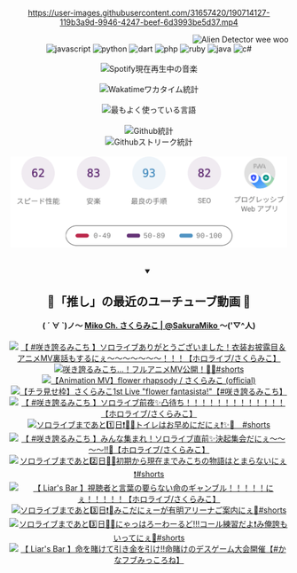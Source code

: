 <!-- START: HERO IMAGE GIF ////////// ////////// ////////// -->
<!-- <img src="@/../assets/img/gaming/ghost-of-tsushima.gif" width="100%"  alt="nellyXinwei's Hero Gif Image"/> -->
<!-- END: HERO IMAGE GIF ////////// ////////// ////////// -->

<div align="center" >  
  
<!-- START:ワンピース 第1015話「ルフィはRED ROCを使う」 -->
<https://user-images.githubusercontent.com/31657420/190714127-119b3a9d-9946-4247-beef-6d3993be5d37.mp4>
<!-- END:ワンピース 第1015話「ルフィはRED ROCを使う」 -->

<!-- START:VISITOR COUNTER -->
<div width="100%" align="right">
<img src="https://komarev.com/ghpvc/?username=nellyXinwei&label=🛸&color=grey&style=for-the-badge&labelcolor=ffffff" alt="Alien Detector wee woo"/>
</div>
<!-- END:VISITOR COUNTER -->

<!-- START: PROGRAMMING LANGUAGES -->
<!-- 色彩 Color Scheme:
#961E3A, #8A0D42, #5A0640, #4F265E, #2B355A, #3E759B, #CC4246,
#BB2649, #AD1052, #700750, #633075, #364270, #4E92C2, #FF5357
Sauce: https://www.webcreatorbox.com/inspiration/pantone-2023
-->

<img src="https://img.shields.io/badge/javascript%20-%23BB2649.svg?&style=for-the-badge&logo=javascript&logoColor=white&labelColor=961E3A" alt="javascript"/>
<img src="https://img.shields.io/badge/python%20-%23AD1052.svg?&style=for-the-badge&logo=python&logoColor=white&labelColor=8A0D42" alt="python" />
<img src="https://img.shields.io/badge/dart%20-%23700750.svg?&style=for-the-badge&logo=dart&logoColor=white&labelColor=5A0640" alt="dart"/>
<img src="https://img.shields.io/badge/php%20-%23633075.svg?&style=for-the-badge&logo=php&logoColor=white&labelColor=4F265E" alt="php"/>
<img src="https://img.shields.io/badge/ruby%20-%23364270.svg?&style=for-the-badge&logo=ruby&logoColor=white&labelColor=2B355A" alt="ruby"/>
<img src="https://img.shields.io/badge/java%20-%234E92C2.svg?&style=for-the-badge&logo=openjdk&logoColor=white&labelColor=3E759B" alt="java"/>
<img src="https://img.shields.io/badge/c%23-%23FF5357.svg?style=for-the-badge&logo=c-sharp&logoColor=white&labelColor=CC4246" alt="c#"/>  
<!-- END: PROGRAMMING LANGUAGES -->

<br>
<br>

<!-- START: MUSIC STATUS -->
  <!-- <a href="https://newojima-gsrs-20220114.vercel.app/api/now-playing?open">
    <img src="https://newojima-gsrs-20220114.vercel.app/api/now-playing" alt="Spotify現在再生中の音楽">
  </a> -->
  <img src="https://newojima-grss-20230114.vercel.app/api/spotify?border_color=transparent" alt="Spotify現在再生中の音楽" width="280px">
<!-- END: MUSIC STATUS -->

<br>
<br>

<!-- START: GITHUB STATUS -->
<!-- 色彩 Color Scheme:  #BB2649, #AD1052, #700750, #633075 -->
<img align="center" src="https://newojima-grs-20230109.vercel.app/api/wakatime?username=newojima&layout=compact&langs_count=10&locale=ja&hide_title=false&title_color=fff&hide_border=true&text_color=fff&bg_color=BB2649,BB2649,633075,633075&hide=other,css,html,bash,xml,git%20config,makefile,properties,yaml,markdown,text,json,jsx" alt="Wakatimeワカタイム統計" width="500px"/>

<br>
<br>

<!-- 色彩 Color Scheme:  #633075, #364270, #4E92C2 -->
  <img align="center" src="https://newojima-grs-20230109.vercel.app/api/top-langs?username=newojima&layout=compact&text_color=fff&icon_color=fff&hide_border=true&&locale=ja&hide_title=false&title_color=fff&include_all_commits=true&card_width=445&langs_count=11&hide=c%23,powershell,shaderlab,hlsl,makefile,jupyter%20notebook,python,html,css,shell,batchfile,less,liquid,hack,scss&bg_color=4F265E,633075,4E92C2" alt="最もよく使っている言語" width="500px"/>

<br>
<br>

<!-- 色彩 Color Scheme:  #4E92C2, #FF5357 -->
  <img align="center" src="https://newojima-grs-20230109.vercel.app/api?username=newojima&rank_icon=github&show_icons=true&&locale=ja&title_color=fff&text_color=fff&icon_color=fff&hide_border=true&hide_title=false&count_private=true&include_all_commits=true&card_width=495&disable_animations=true&bg_color=4E92C2,4E92C2,FF5357" alt="Github統計" width="500px"/>

<br>

<img align="center" src="https://streak-stats.demolab.com?user=newojima&theme=dark&hide_border=true&locale=ja&ring=BB2649&stroke=222222&background=151515&sideLabels=BB2649&currStreakLabel=ffffff&border=BB2649&fire=FF5357&currStreakNum=ffffff&sideNums=FF5357&dates=ffffff" alt="Githubストリーク統計" width="500px"/>

<br>
<br>

  <img align="center" width="500px" src="@/../assets/img/page-insights.svg" alt="Githubページの洞察"/>
  
</div>
<!-- END: GITHUB STATUS -->

<br>
<br>

<div align="center">
<details open>
  <summary>

  </summary>

  <h2 align="center">🌸「推し」の最近のユーチューブ動画 🌸</h2>
  <h4>
  ( ´ ∀ `)ノ～ 
  <a href="https://www.youtube.com/@SakuraMiko">Miko Ch. さくらみこ | @SakuraMiko
  </a>
   ～('▽^人)
  </h4>

  <!-- BEGIN YOUTUBE-CARDS -->
<a href="https://www.youtube.com/watch?v=96MMOXYNWJ4"><img src="https://ytcards.demolab.com/?id=96MMOXYNWJ4&title=%E3%80%90+%23%E5%92%B2%E3%81%8D%E8%AA%87%E3%82%8B%E3%81%BF%E3%81%93%E3%81%A1+%E3%80%91%E3%82%BD%E3%83%AD%E3%83%A9%E3%82%A4%E3%83%96%E3%81%82%E3%82%8A%E3%81%8C%E3%81%A8%E3%81%86%E3%81%94%E3%81%96%E3%81%84%E3%81%BE%E3%81%97%E3%81%9F%EF%BC%81%E8%A1%A3%E8%A3%85%E3%81%8A%E6%8A%AB%E9%9C%B2%E7%9B%AE%EF%BC%86%E3%82%A2%E3%83%8B%E3%83%A1MV%E8%A3%8F%E8%A9%B1%E3%82%82%E3%81%99%E3%82%8B%E3%81%AB%E3%81%87%EF%BD%9E%EF%BD%9E%EF%BD%9E%EF%BD%9E%EF%BD%9E%EF%BD%9E%EF%BD%9E%EF%BC%81%EF%BC%81%EF%BC%81%E3%80%90%E3%83%9B%E3%83%AD%E3%83%A9%E3%82%A4%E3%83%96%2F%E3%81%95%E3%81%8F%E3%82%89%E3%81%BF%E3%81%93%E3%80%91&lang=ja&timestamp=1730022469&background_color=%230d1117&title_color=%23ffffff&stats_color=%23dedede&max_title_lines=1&width=187&border_radius=5&duration=0" alt="【 #咲き誇るみこち 】ソロライブありがとうございました！衣装お披露目＆アニメMV裏話もするにぇ～～～～～～～！！！【ホロライブ/さくらみこ】" title="【 #咲き誇るみこち 】ソロライブありがとうございました！衣装お披露目＆アニメMV裏話もするにぇ～～～～～～～！！！【ホロライブ/さくらみこ】"></a>
<a href="https://www.youtube.com/watch?v=bqTEw2ZyvSM"><img src="https://ytcards.demolab.com/?id=bqTEw2ZyvSM&title=%E5%92%B2%E3%81%8D%E8%AA%87%E3%82%8B%E3%81%BF%E3%81%93%E3%81%A1%E2%80%A6%EF%BC%81%E3%83%95%E3%83%AB%E3%82%A2%E3%83%8B%E3%83%A1MV%E5%85%AC%E9%96%8B%EF%BC%81%F0%9F%8C%B8%F0%9F%92%90%23shorts&lang=ja&timestamp=1730030447&background_color=%230d1117&title_color=%23ffffff&stats_color=%23dedede&max_title_lines=1&width=187&border_radius=5&duration=42" alt="咲き誇るみこち…！フルアニメMV公開！🌸💐#shorts" title="咲き誇るみこち…！フルアニメMV公開！🌸💐#shorts"></a>
<a href="https://www.youtube.com/watch?v=BerwUFzdj4U"><img src="https://ytcards.demolab.com/?id=BerwUFzdj4U&title=%E3%80%90Animation+MV%E3%80%91flower+rhapsody+%2F+%E3%81%95%E3%81%8F%E3%82%89%E3%81%BF%E3%81%93+%28official%29&lang=ja&timestamp=1729947608&background_color=%230d1117&title_color=%23ffffff&stats_color=%23dedede&max_title_lines=1&width=187&border_radius=5&duration=265" alt="【Animation MV】flower rhapsody / さくらみこ (official)" title="【Animation MV】flower rhapsody / さくらみこ (official)"></a>
<a href="https://www.youtube.com/watch?v=mVmWmkHltak"><img src="https://ytcards.demolab.com/?id=mVmWmkHltak&title=%E3%80%90%E3%83%81%E3%83%A9%E8%A6%8B%E3%81%9B%E6%9E%A0%E3%80%91%E3%81%95%E3%81%8F%E3%82%89%E3%81%BF%E3%81%931st+Live+%22flower+fantasista%21%22%E3%80%90%23%E5%92%B2%E3%81%8D%E8%AA%87%E3%82%8B%E3%81%BF%E3%81%93%E3%81%A1%E3%80%91&lang=ja&timestamp=1729934809&background_color=%230d1117&title_color=%23ffffff&stats_color=%23dedede&max_title_lines=1&width=187&border_radius=5&duration=3135" alt="【チラ見せ枠】さくらみこ1st Live &quot;flower fantasista!&quot;【#咲き誇るみこち】" title="【チラ見せ枠】さくらみこ1st Live &quot;flower fantasista!&quot;【#咲き誇るみこち】"></a>
<a href="https://www.youtube.com/watch?v=2mIJEmNRh0I"><img src="https://ytcards.demolab.com/?id=2mIJEmNRh0I&title=%E3%80%90+%23%E5%92%B2%E3%81%8D%E8%AA%87%E3%82%8B%E3%81%BF%E3%81%93%E3%81%A1+%E3%80%91%E3%82%BD%E3%83%AD%E3%83%A9%E3%82%A4%E3%83%96%E5%89%8D%E5%A4%9C%E2%9C%A8%E5%87%B8%E5%BE%85%E3%81%A1%EF%BC%81%EF%BC%81%EF%BC%81%EF%BC%81%EF%BC%81%EF%BC%81%EF%BC%81%EF%BC%81%EF%BC%81%EF%BC%81%EF%BC%81%EF%BC%81%EF%BC%81%E3%80%90%E3%83%9B%E3%83%AD%E3%83%A9%E3%82%A4%E3%83%96%2F%E3%81%95%E3%81%8F%E3%82%89%E3%81%BF%E3%81%93%E3%80%91&lang=ja&timestamp=1729868079&background_color=%230d1117&title_color=%23ffffff&stats_color=%23dedede&max_title_lines=1&width=187&border_radius=5&duration=6330" alt="【 #咲き誇るみこち 】ソロライブ前夜✨凸待ち！！！！！！！！！！！！！【ホロライブ/さくらみこ】" title="【 #咲き誇るみこち 】ソロライブ前夜✨凸待ち！！！！！！！！！！！！！【ホロライブ/さくらみこ】"></a>
<a href="https://www.youtube.com/watch?v=ZeyKk2YCPtA"><img src="https://ytcards.demolab.com/?id=ZeyKk2YCPtA&title=%E3%82%BD%E3%83%AD%E3%83%A9%E3%82%A4%E3%83%96%E3%81%BE%E3%81%A7%E3%81%82%E3%81%A81%EF%B8%8F%E2%83%A3%E6%97%A5%E2%9D%97%EF%B8%8F%F0%9F%8E%89%F0%9F%8C%B8%E3%83%88%E3%82%A4%E3%83%AC%E3%81%AF%E3%81%8A%E6%97%A9%E3%82%81%E3%81%AB%E3%81%A0%E3%81%AB%E3%81%87%E2%9D%97%EF%B8%8F%E2%9C%A8%F0%9F%98%A4%E3%80%80%23shorts&lang=ja&timestamp=1729848615&background_color=%230d1117&title_color=%23ffffff&stats_color=%23dedede&max_title_lines=1&width=187&border_radius=5&duration=19" alt="ソロライブまであと1️⃣日❗️🎉🌸トイレはお早めにだにぇ❗️✨😤　#shorts" title="ソロライブまであと1️⃣日❗️🎉🌸トイレはお早めにだにぇ❗️✨😤　#shorts"></a>
<a href="https://www.youtube.com/watch?v=buXylsiKe0M"><img src="https://ytcards.demolab.com/?id=buXylsiKe0M&title=%E3%80%90+%23%E5%92%B2%E3%81%8D%E8%AA%87%E3%82%8B%E3%81%BF%E3%81%93%E3%81%A1+%E3%80%91%E3%81%BF%E3%82%93%E3%81%AA%E9%9B%86%E3%81%BE%E3%82%8C%EF%BC%81%E3%82%BD%E3%83%AD%E3%83%A9%E3%82%A4%E3%83%96%E7%9B%B4%E5%89%8D%E2%9C%A8%E6%B1%BA%E8%B5%B7%E9%9B%86%E4%BC%9A%E3%81%A0%E3%81%AB%E3%81%87%EF%BD%9E%EF%BD%9E%EF%BD%9E%EF%BD%9E%E2%80%BC%F0%9F%8C%B8%E3%80%90%E3%83%9B%E3%83%AD%E3%83%A9%E3%82%A4%E3%83%96%2F%E3%81%95%E3%81%8F%E3%82%89%E3%81%BF%E3%81%93%E3%80%91&lang=ja&timestamp=1729784835&background_color=%230d1117&title_color=%23ffffff&stats_color=%23dedede&max_title_lines=1&width=187&border_radius=5&duration=9353" alt="【 #咲き誇るみこち 】みんな集まれ！ソロライブ直前✨決起集会だにぇ～～～～‼🌸【ホロライブ/さくらみこ】" title="【 #咲き誇るみこち 】みんな集まれ！ソロライブ直前✨決起集会だにぇ～～～～‼🌸【ホロライブ/さくらみこ】"></a>
<a href="https://www.youtube.com/watch?v=grWwNUviyPA"><img src="https://ytcards.demolab.com/?id=grWwNUviyPA&title=%E3%82%BD%E3%83%AD%E3%83%A9%E3%82%A4%E3%83%96%E3%81%BE%E3%81%A7%E3%81%82%E3%81%A82%EF%B8%8F%E2%83%A3%E6%97%A5%F0%9F%8C%B8%F0%9F%8E%89%E5%88%9D%E6%9C%9F%E3%81%8B%E3%82%89%E7%8F%BE%E5%9C%A8%E3%81%BE%E3%81%A7%E3%81%BF%E3%81%93%E3%81%A1%E3%81%AE%E7%89%A9%E8%AA%9E%E3%81%AF%E3%81%A8%E3%81%BE%E3%82%89%E3%81%AA%E3%81%84%E3%81%AB%E3%81%87%E2%9D%97%EF%B8%8F%23shorts&lang=ja&timestamp=1729760443&background_color=%230d1117&title_color=%23ffffff&stats_color=%23dedede&max_title_lines=1&width=187&border_radius=5&duration=57" alt="ソロライブまであと2️⃣日🌸🎉初期から現在までみこちの物語はとまらないにぇ❗️#shorts" title="ソロライブまであと2️⃣日🌸🎉初期から現在までみこちの物語はとまらないにぇ❗️#shorts"></a>
<a href="https://www.youtube.com/watch?v=6-9AHqQoQcA"><img src="https://ytcards.demolab.com/?id=6-9AHqQoQcA&title=%E3%80%90++Liar%27s+Bar+%E3%80%91%E8%A6%96%E8%81%B4%E8%80%85%E3%81%A8%E8%A8%80%E8%91%89%E3%81%AE%E8%A6%81%E3%82%89%E3%81%AA%E3%81%84%E5%91%BD%E3%81%AE%E3%82%AE%E3%83%A3%E3%83%B3%E3%83%96%E3%83%AB%EF%BC%81%EF%BC%81%EF%BC%81%EF%BC%81%EF%BC%81%E3%81%AB%E3%81%87%EF%BC%81%EF%BC%81%EF%BC%81%EF%BC%81%EF%BC%81%E3%80%90%E3%83%9B%E3%83%AD%E3%83%A9%E3%82%A4%E3%83%96%2F%E3%81%95%E3%81%8F%E3%82%89%E3%81%BF%E3%81%93%E3%80%91&lang=ja&timestamp=1729689943&background_color=%230d1117&title_color=%23ffffff&stats_color=%23dedede&max_title_lines=1&width=187&border_radius=5&duration=8147" alt="【  Liar's Bar 】視聴者と言葉の要らない命のギャンブル！！！！！にぇ！！！！！【ホロライブ/さくらみこ】" title="【  Liar's Bar 】視聴者と言葉の要らない命のギャンブル！！！！！にぇ！！！！！【ホロライブ/さくらみこ】"></a>
<a href="https://www.youtube.com/watch?v=y2tiQUPwtXw"><img src="https://ytcards.demolab.com/?id=y2tiQUPwtXw&title=%E3%82%BD%E3%83%AD%E3%83%A9%E3%82%A4%E3%83%96%E3%81%BE%E3%81%A7%E3%81%82%E3%81%A83%EF%B8%8F%E2%83%A3%E6%97%A5%E2%9D%97%EF%B8%8F%F0%9F%8E%89%E3%81%BF%E3%81%93%E3%81%A0%E3%81%AB%E3%81%87%E3%83%BC%E3%81%8C%E6%9C%89%E6%98%8E%E3%82%A2%E3%83%AA%E3%83%BC%E3%83%8A%E3%81%94%E6%A1%88%E5%86%85%E3%81%AB%E3%81%87%F0%9F%8C%B8%23shorts&lang=ja&timestamp=1729675831&background_color=%230d1117&title_color=%23ffffff&stats_color=%23dedede&max_title_lines=1&width=187&border_radius=5&duration=30" alt="ソロライブまであと3️⃣日❗️🎉みこだにぇーが有明アリーナご案内にぇ🌸#shorts" title="ソロライブまであと3️⃣日❗️🎉みこだにぇーが有明アリーナご案内にぇ🌸#shorts"></a>
<a href="https://www.youtube.com/watch?v=jYV2OCoSReg"><img src="https://ytcards.demolab.com/?id=jYV2OCoSReg&title=%E3%82%BD%E3%83%AD%E3%83%A9%E3%82%A4%E3%83%96%E3%81%BE%E3%81%A7%E3%81%82%E3%81%A83%EF%B8%8F%E2%83%A3%E6%97%A5%F0%9F%8C%B8%F0%9F%8E%89%E3%81%AB%E3%82%83%E3%81%A3%E3%81%AF%E3%82%8D%E3%83%BC%E3%82%8F%E3%83%BC%E3%82%8B%E3%81%A9%21%21%21%E3%82%B3%E3%83%BC%E3%83%AB%E7%B7%B4%E7%BF%92%E3%81%A0%E3%82%88%E2%9D%97%EF%B8%8F%E3%81%BF%E4%BF%BA%E8%AA%87%E3%82%82%E3%81%84%E3%81%A3%E3%81%A6%E3%81%AB%E3%81%87%F0%9F%98%A4%23shorts&lang=ja&timestamp=1729652439&background_color=%230d1117&title_color=%23ffffff&stats_color=%23dedede&max_title_lines=1&width=187&border_radius=5&duration=43" alt="ソロライブまであと3️⃣日🌸🎉にゃっはろーわーるど!!!コール練習だよ❗️み俺誇もいってにぇ😤#shorts" title="ソロライブまであと3️⃣日🌸🎉にゃっはろーわーるど!!!コール練習だよ❗️み俺誇もいってにぇ😤#shorts"></a>
<a href="https://www.youtube.com/watch?v=1fHj_hYNXxo"><img src="https://ytcards.demolab.com/?id=1fHj_hYNXxo&title=%E3%80%90+Liar%27s+Bar+%E3%80%91%E5%91%BD%E3%82%92%E8%B3%AD%E3%81%91%E3%81%A6%E5%BC%95%E3%81%8D%E9%87%91%E3%82%92%E5%BC%95%E3%81%91%E2%80%BC%E5%91%BD%E8%B3%AD%E3%81%91%E3%81%AE%E3%83%87%E3%82%B9%E3%82%B2%E3%83%BC%E3%83%A0%E5%A4%A7%E4%BC%9A%E9%96%8B%E5%82%AC%E3%80%90%23%E3%81%8B%E3%81%AA%E3%83%95%E3%83%96%E3%81%BF%E3%81%A3%E3%81%93%E3%82%8D%E3%81%AD%E3%80%91&lang=ja&timestamp=1729601931&background_color=%230d1117&title_color=%23ffffff&stats_color=%23dedede&max_title_lines=1&width=187&border_radius=5&duration=6512" alt="【 Liar's Bar 】命を賭けて引き金を引け‼命賭けのデスゲーム大会開催【#かなフブみっころね】" title="【 Liar's Bar 】命を賭けて引き金を引け‼命賭けのデスゲーム大会開催【#かなフブみっころね】"></a>
<!-- END YOUTUBE-CARDS -->

</div>
  
</details>
